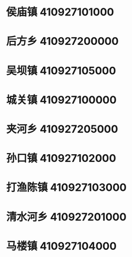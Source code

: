 # 侯庙镇 410927101000
# 后方乡 410927200000
# 吴坝镇 410927105000
# 城关镇 410927100000
# 夹河乡 410927205000
# 孙口镇 410927102000
# 打渔陈镇 410927103000
# 清水河乡 410927201000
# 马楼镇 410927104000
